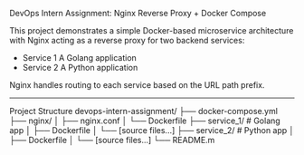 
DevOps Intern Assignment: Nginx Reverse Proxy + Docker Compose

This project demonstrates a simple Docker-based microservice architecture with Nginx acting as a reverse proxy for two backend services:

- Service 1 A Golang application
- Service 2 A Python application

Nginx handles routing to each service based on the URL path prefix.

---

 Project Structure
devops-intern-assignment/
├── docker-compose.yml
├── nginx/
│   ├── nginx.conf
│   └── Dockerfile
├── service_1/   # Golang app
│   ├── Dockerfile
│   └── [source files...]
├── service_2/   # Python app
│   ├── Dockerfile
│   └── [source files...]
└── README.m

